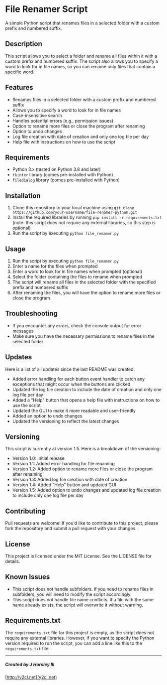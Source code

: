 # File Renamer Script
A simple Python script that renames files in a selected folder with a custom prefix and numbered suffix.

## Description
This script allows you to select a folder and rename all files within it with a custom prefix and numbered suffix. The script also allows you to specify a word to look for in file names, so you can rename only files that contain a specific word.

## Features

* Renames files in a selected folder with a custom prefix and numbered suffix
* Allows you to specify a word to look for in file names
* Case-insensitive search
* Handles potential errors (e.g., permission issues)
* Option to rename more files or close the program after renaming
* Option to undo changes
* Log file creation with date of creation and only one log file per day
* Help file with instructions on how to use the script

## Requirements

* Python 3.x (tested on Python 3.8 and later)
* `tkinter` library (comes pre-installed with Python)
* `filedialog` library (comes pre-installed with Python)

## Installation

1. Clone this repository to your local machine using `git clone https://github.com/your-username/file-renamer-python.git`
2. Install the required libraries by running `pip install -r requirements.txt` (note: this script does not require any external libraries, so this step is optional)
3. Run the script by executing `python file_renamer.py`

## Usage

1. Run the script by executing `python file_renamer.py`
2. Enter a name for the files when prompted
3. Enter a word to look for in file names when prompted (optional)
4. Select the folder containing the files to rename when prompted
5. The script will rename all files in the selected folder with the specified prefix and numbered suffix
6. After renaming the files, you will have the option to rename more files or close the program

## Troubleshooting

* If you encounter any errors, check the console output for error messages
* Make sure you have the necessary permissions to rename files in the selected folder

## Updates

Here is a list of all updates since the last README was created:

* Added error handling for each button event handler to catch any exceptions that might occur when the buttons are clicked
* Updated the log file creation to include the date of creation and only one log file per day
* Added a "Help" button that opens a help file with instructions on how to use the script
* Updated the GUI to make it more readable and user-friendly
* Added an option to undo changes
* Updated the versioning to reflect the latest changes

## Versioning

This script is currently at version 1.5. Here is a breakdown of the versioning:

* Version 1.0: Initial release
* Version 1.1: Added error handling for file renaming
* Version 1.2: Added option to rename more files or close the program after renaming
* Version 1.3: Added log file creation with date of creation
* Version 1.4: Added "Help" button and updated GUI
* Version 1.5: Added option to undo changes and updated log file creation to include only one log file per day

## Contributing

Pull requests are welcome! If you'd like to contribute to this project, please fork the repository and submit a pull request with your changes.

## License

This project is licensed under the MIT License. See the LICENSE file for details.

## Known Issues

* This script does not handle subfolders. If you need to rename files in subfolders, you will need to modify the script accordingly.
* This script does not handle file name conflicts. If a file with the same name already exists, the script will overwrite it without warning.

## Requirements.txt

The `requirements.txt` file for this project is empty, as the script does not require any external libraries. However, if you want to specify the Python version required to run the script, you can add a line like this to the `requirements.txt` file:

________________________________________________________________________________________________________________

##### Created by J Horsley III
[http://y2cl.net](y2cl.net)
